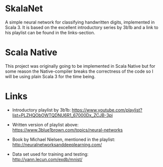 # SkalaNet
A simple neural network for classifying handwritten digits, implemented in Scala 3. It is based on the excellent introductory series by 3b1b and a link to his playlist can be found in the links-section. 

# Scala Native
This project was originally going to be implemented in Scala Native but for some reason the Native-compiler breaks the correctness of the code so I will be using plain Scala 3 for the time being. 

# Links
- Introductory playlist by 3b1b: https://www.youtube.com/playlist?list=PLZHQObOWTQDNU6R1_67000Dx_ZCJB-3pi

- Written version of playlist above: https://www.3blue1brown.com/topics/neural-networks

- Book by Michael Nielsen, mentioned in the playlist: http://neuralnetworksanddeeplearning.com/

- Data set used for training and testing: http://yann.lecun.com/exdb/mnist/
